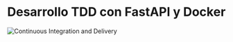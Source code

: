 # Desarrollo TDD con FastAPI y Docker
![Continuous Integration and Delivery](https://github.com/pllgrd69/work-tdd/workflows/Continuous%20Integration%20and%20Delivery/badge.svg?branch=main)
